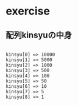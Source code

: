 # exercise

## 配列kinsyuの中身

```kinsyu[] = {10000, 5000, 1000, 500, 100, 50, 10, 5, 1}

kinsyu[0] => 10000
kinsyu[1] => 5000
kinsyu[2] => 1000
kinsyu[3] => 500
kinsyu[4] => 100
kinsyu[5] => 50
kinsyu[6] => 10
kinsyu[7] => 5
kinsyu[8] => 1
```
